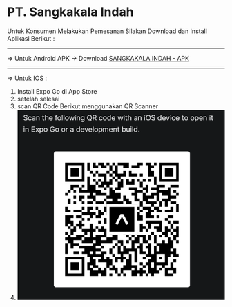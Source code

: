 
# PT. Sangkakala Indah 
Untuk Konsumen Melakukan Pemesanan Silakan Download dan Install Aplikasi Berikut : <hr>

=> Untuk Android APK -> Download [SANGKAKALA INDAH - APK](https://raw.githubusercontent.com/sarisibarani/sarisibarani.github.io/main/sari-skripsi.apk)
<br>
<hr>

=> Untuk IOS : 
1. Install Expo Go di App Store
2. setelah selesai
3. scan QR Code Berikut menggunakan QR Scanner
4. ![alt text](ios.png)

